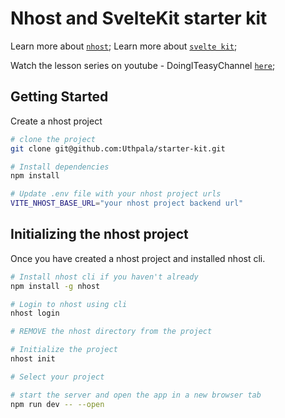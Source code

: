 # Nhost and SvelteKit starter kit

Learn more about [`nhost`](https://nhost.io/);
Learn more about [`svelte kit`](https://kit.svelte.dev/);

Watch the lesson series on youtube - DoingITeasyChannel [`here`](https://www.youtube.com/watch?v=u28pzv__KdU&list=PLRd0zhQj3CBkbHAlqi0e6cdLN4XHuQ8mh);


## Getting Started 

Create a nhost project

```bash
# clone the project
git clone git@github.com:Uthpala/starter-kit.git

# Install dependencies 
npm install 

# Update .env file with your nhost project urls 
VITE_NHOST_BASE_URL="your nhost project backend url"

```

## Initializing the nhost project

Once you have created a nhost project and installed nhost cli.

```bash
# Install nhost cli if you haven't already
npm install -g nhost

# Login to nhost using cli
nhost login 

# REMOVE the nhost directory from the project

# Initialize the project
nhost init

# Select your project 

# start the server and open the app in a new browser tab
npm run dev -- --open
```